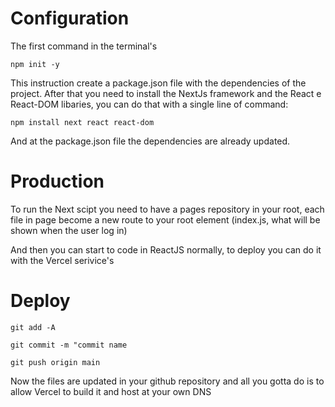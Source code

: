 # Configuration



The first command in the terminal's 
```
npm init -y
```
This instruction create a package.json file with the dependencies of the project. After that you need to install the NextJs framework and the React e React-DOM libaries, you can do that with a single line of command:

```
npm install next react react-dom
```
And at the package.json file the dependencies are already updated.


# Production


To run the Next scipt you need to have a pages repository in your root, each file in page become a new route to your root element (index.js, what will be shown when the user log in)

And then you can start to code in ReactJS normally, to deploy you can do it with the Vercel serivice's



# Deploy



```
git add -A 

git commit -m "commit name

git push origin main
```

Now the files are updated in your github repository and all you gotta do is to allow Vercel to build it and host at your own DNS

